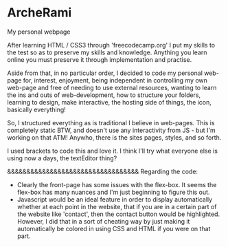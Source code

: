 # ArcheRami
My personal webpage

After learning HTML / CSS3 through 'freecodecamp.org' I put my skills to the test so as to preserve my skills and knowledge.
Anything you learn online you must preserve it through implementation and practise. 

Aside from that, in no particular order, I decided to code my personal web-page for, interest, enjoyment, being independent in controlling
my own web-page and free of needing to use external resources, wanting to learn the ins and outs of web-development, how to structure
your folders, learning to design, make interactive, the hosting side of things, the icon, basically everything!

So, I structured everything as is traditional I believe in web-pages. This is completely static BTW, and doesn't use any interactivity
from JS - but I'm working on that ATM! Anywho, there is the sites pages, styles, and so forth. 

I used brackets to code this and love it. I think I'll try what everyone else is using now a days, the textEditor thing?

&&&&&&&&&&&&&&&&&&&&&&&&&&&&&&&&&&
Regarding the code:
- Clearly the front-page has some issues with the flex-box. It seems the flex-box has many nuances and I'm just beginning to figure this out.
- Javascript would be an ideal feature in order to display automatically whether at each point in the website, that if you are in a certain part of the website like 'contact', then the contact button would be highlighted. However, I did that in a sort of cheating way by just making it automatically be colored in using CSS and HTML if you were on that part.

